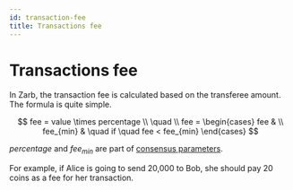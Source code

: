 ```yaml
---
id: transaction-fee
title: Transactions fee
---
```


# Transactions fee

In Zarb, the transaction fee is calculated based on the transferee amount. The formula is quite
simple.

<span v-pre>

$$
fee = value \times percentage
\\
\quad
\\
fee =
\begin{cases}
fee & \\
fee_{min} &  \quad if \quad fee < fee_{min}
\end{cases}
$$

</span>

<span v-pre>$percentage$</span> and <span v-pre>$fee_{min}$</span> are part of
[consensus parameters](./learn-genesis.md).

For example, if Alice is going to send 20,000 to Bob, she should pay 20 coins as a fee for her
transaction.
